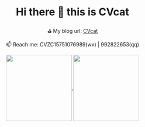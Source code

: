 <div align="center">
    <h1>Hi there 👋 this is CVcat</h1>
</div>


<div align="center">
    <p>⛳ My blog url: <a href="https://cvcat.site">CVcat</a></p>
    <p>📫 Reach me: CVZC15751076989(wx) | 992822653(qq)</p>
</div>

  
<div align="center">
    <a href="https://github.com/cv-cat">
        <img height=180 align="center" src="https://github-readme-stats.vercel.app/api?username=cv-cat&show_icons=true&count_private=true&hide=prs&theme=default_repocard" />
    </a>
    <a> 
        <img height=180 align="center" src="https://sns-avatar-qc.xhscdn.com/avatar/1040g2jo314d4fmkh5q6g5opfn26ov65182rk9m0?imageView2/2/w/540/format/webp|imageMogr2/strip2" />
    </a>
</div>


